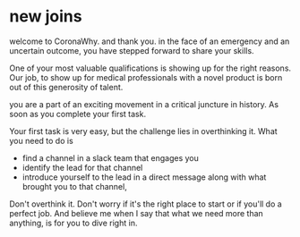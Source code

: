 # new joins

welcome to CoronaWhy. 
and thank you. 
in the face of an emergency and an uncertain outcome,
you have stepped forward to share your skills.

One of your most valuable qualifications is 
showing up for the right reasons. 
Our job, 
to show up for medical professionals with a novel product 
is born out of this generosity of talent.

you are a part of an exciting movement in a critical juncture in history. 
As soon as you complete your first task.
 
Your first task is very easy, but the challenge lies in overthinking it.
What you need to do is 
- find a channel in a slack team that engages you
- identify the lead for that channel
- introduce yourself to the lead in a direct message 
along with what brought you to that channel,

Don't overthink it. 
Don't worry if it's the right place 
to start or if you'll do a perfect job. 
And believe me when I say that 
what we need more than anything, is 
for you to dive right in.
